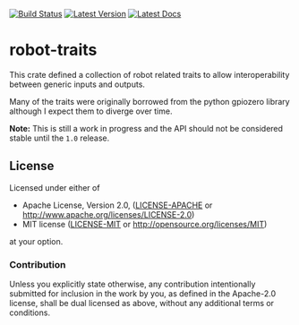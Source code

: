 [![Build Status]][travis] [![Latest Version]][crates.io] [![Latest Docs]][docs]

[Build Status]: https://travis-ci.org/marvin-rs/robot-traits.svg?branch=master
[travis]: https://travis-ci.org/marvin-rs/robot-traits
[Latest Version]: https://img.shields.io/crates/v/robot-traits.svg
[crates.io]: https://crates.io/crates/robot-traits
[Latest Docs]: https://docs.rs/robot-traits/badge.svg
[docs]: https://docs.rs/robot-traits

# robot-traits

This crate defined a collection of robot related traits to allow
interoperability between generic inputs and outputs.

Many of the traits were originally borrowed from the python gpiozero
library although I expect them to diverge over time.

**Note:** This is still a work in progress and the API should not be considered stable until the
`1.0` release.

## License

Licensed under either of

- Apache License, Version 2.0, ([LICENSE-APACHE](LICENSE-APACHE) or  <http://www.apache.org/licenses/LICENSE-2.0>)
- MIT license ([LICENSE-MIT](LICENSE-MIT) or <http://opensource.org/licenses/MIT>)

at your option.

### Contribution

Unless you explicitly state otherwise, any contribution intentionally
submitted for inclusion in the work by you, as defined in the Apache-2.0
license, shall be dual licensed as above, without any additional terms or
conditions.
